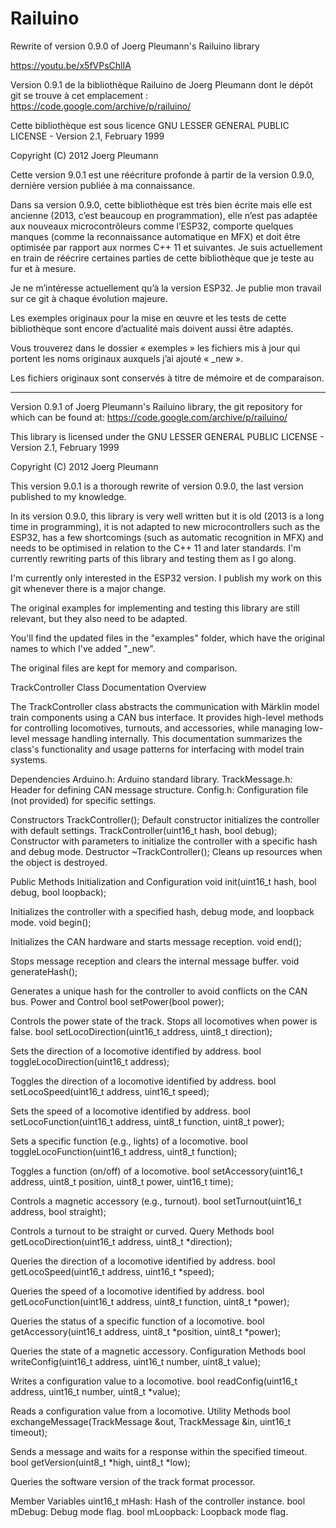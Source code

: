 # Railuino
 Rewrite of version 0.9.0 of Joerg Pleumann's Railuino library

 https://youtu.be/x5fVPsChlIA

Version 0.9.1 de la bibliothèque Railuino de Joerg Pleumann dont le dépôt git se trouve à cet emplacement : https://code.google.com/archive/p/railuino/

Cette bibliothèque est sous licence GNU LESSER GENERAL PUBLIC LICENSE - Version 2.1, February 1999

Copyright (C) 2012 Joerg Pleumann

Cette version 9.0.1 est une réécriture profonde à partir de la version 0.9.0, dernière version publiée à ma connaissance.

Dans sa version 0.9.0, cette bibliothèque est très bien écrite mais elle est ancienne (2013, c’est beaucoup en programmation), elle n’est pas adaptée aux nouveaux microcontrôleurs comme l’ESP32, comporte quelques manques (comme la reconnaissance automatique en MFX) et doit être optimisée par rapport aux normes C++ 11 et suivantes. Je suis actuellement en train de réécrire certaines parties de cette bibliothèque que je teste au fur et à mesure.

Je ne m’intéresse actuellement qu’à la version ESP32. Je publie mon travail sur ce git à chaque évolution majeure.

Les exemples originaux pour la mise en œuvre et les tests de cette bibliothèque sont encore d’actualité mais doivent aussi être adaptés.

Vous trouverez dans le dossier « exemples » les fichiers mis à jour qui portent les noms originaux auxquels j’ai ajouté « _new ».

Les fichiers originaux sont conservés à titre de mémoire et de comparaison.

*****************************************************************************************************

Version 0.9.1 of Joerg Pleumann's Railuino library, the git repository for which can be found at: https://code.google.com/archive/p/railuino/

This library is licensed under the GNU LESSER GENERAL PUBLIC LICENSE - Version 2.1, February 1999

Copyright (C) 2012 Joerg Pleumann

This version 9.0.1 is a thorough rewrite of version 0.9.0, the last version published to my knowledge.

In its version 0.9.0, this library is very well written but it is old (2013 is a long time in programming), it is not adapted to new microcontrollers such as the ESP32, has a few shortcomings (such as automatic recognition in MFX) and needs to be optimised in relation to the C++ 11 and later standards. I'm currently rewriting parts of this library and testing them as I go along.

I'm currently only interested in the ESP32 version. I publish my work on this git whenever there is a major change.

The original examples for implementing and testing this library are still relevant, but they also need to be adapted.

You'll find the updated files in the "examples" folder, which have the original names to which I've added "_new".

The original files are kept for memory and comparison.




TrackController Class Documentation
Overview

The TrackController class abstracts the communication with Märklin model train components using a CAN bus interface. It provides high-level methods for controlling locomotives, turnouts, and accessories, while managing low-level message handling internally. This documentation summarizes the class's functionality and usage patterns for interfacing with model train systems.

Dependencies
Arduino.h: Arduino standard library.
TrackMessage.h: Header for defining CAN message structure.
Config.h: Configuration file (not provided) for specific settings.

Constructors
TrackController();
Default constructor initializes the controller with default settings.
TrackController(uint16_t hash, bool debug);
Constructor with parameters to initialize the controller with a specific hash and debug mode.
Destructor
~TrackController();
Cleans up resources when the object is destroyed.

Public Methods
Initialization and Configuration
void init(uint16_t hash, bool debug, bool loopback);

Initializes the controller with a specified hash, debug mode, and loopback mode.
void begin();

Initializes the CAN hardware and starts message reception.
void end();

Stops message reception and clears the internal message buffer.
void generateHash();

Generates a unique hash for the controller to avoid conflicts on the CAN bus.
Power and Control
bool setPower(bool power);

Controls the power state of the track. Stops all locomotives when power is false.
bool setLocoDirection(uint16_t address, uint8_t direction);

Sets the direction of a locomotive identified by address.
bool toggleLocoDirection(uint16_t address);

Toggles the direction of a locomotive identified by address.
bool setLocoSpeed(uint16_t address, uint16_t speed);

Sets the speed of a locomotive identified by address.
bool setLocoFunction(uint16_t address, uint8_t function, uint8_t power);

Sets a specific function (e.g., lights) of a locomotive.
bool toggleLocoFunction(uint16_t address, uint8_t function);

Toggles a function (on/off) of a locomotive.
bool setAccessory(uint16_t address, uint8_t position, uint8_t power, uint16_t time);

Controls a magnetic accessory (e.g., turnout).
bool setTurnout(uint16_t address, bool straight);

Controls a turnout to be straight or curved.
Query Methods
bool getLocoDirection(uint16_t address, uint8_t *direction);

Queries the direction of a locomotive identified by address.
bool getLocoSpeed(uint16_t address, uint16_t *speed);

Queries the speed of a locomotive identified by address.
bool getLocoFunction(uint16_t address, uint8_t function, uint8_t *power);

Queries the status of a specific function of a locomotive.
bool getAccessory(uint16_t address, uint8_t *position, uint8_t *power);

Queries the state of a magnetic accessory.
Configuration Methods
bool writeConfig(uint16_t address, uint16_t number, uint8_t value);

Writes a configuration value to a locomotive.
bool readConfig(uint16_t address, uint16_t number, uint8_t *value);

Reads a configuration value from a locomotive.
Utility Methods
bool exchangeMessage(TrackMessage &out, TrackMessage &in, uint16_t timeout);

Sends a message and waits for a response within the specified timeout.
bool getVersion(uint8_t *high, uint8_t *low);

Queries the software version of the track format processor.

Member Variables
uint16_t mHash: Hash of the controller instance.
bool mDebug: Debug mode flag.
bool mLoopback: Loopback mode flag.




